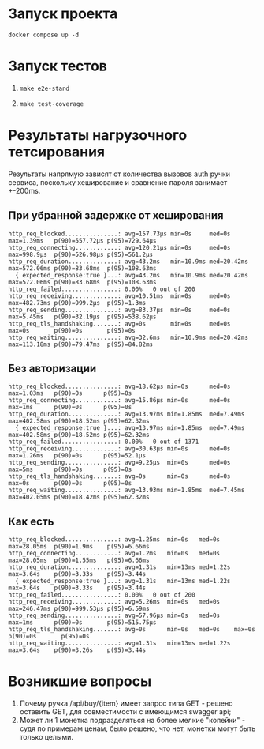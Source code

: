 # Запуск проекта

```shell
docker compose up -d
```

# Запуск тестов
1. 
    ```shell
    make e2e-stand
    ```
2. 
    ```shell
    make test-coverage
    ```
# Результаты нагрузочного тетсирования
Результаты напрямую зависят от количества вызовов auth ручки сервиса, поскольку хеширование и сравнение пароля занимает +-200ms.
## При убранной задержке от хеширования
```
http_req_blocked...............: avg=157.73µs min=0s     med=0s      max=1.39ms   p(90)=557.72µs p(95)=729.64µs
http_req_connecting............: avg=120.21µs min=0s     med=0s      max=998.9µs  p(90)=526.98µs p(95)=561.2µs
http_req_duration..............: avg=43.2ms   min=10.9ms med=20.42ms max=572.06ms p(90)=83.68ms  p(95)=108.63ms
  { expected_response:true }...: avg=43.2ms   min=10.9ms med=20.42ms max=572.06ms p(90)=83.68ms  p(95)=108.63ms
http_req_failed................: 0.00%   0 out of 200
http_req_receiving.............: avg=10.51ms  min=0s     med=0s      max=482.73ms p(90)=999.2µs  p(95)=1.3ms
http_req_sending...............: avg=83.37µs  min=0s     med=0s      max=5.45ms   p(90)=32.19µs  p(95)=538.62µs
http_req_tls_handshaking.......: avg=0s       min=0s     med=0s      max=0s       p(90)=0s       p(95)=0s
http_req_waiting...............: avg=32.6ms   min=10.9ms med=20.42ms max=113.18ms p(90)=79.47ms  p(95)=84.82ms
```
## Без авторизации
```
http_req_blocked...............: avg=18.62µs min=0s      med=0s     max=1.03ms   p(90)=0s      p(95)=0s
http_req_connecting............: avg=15.86µs min=0s      med=0s     max=1ms      p(90)=0s      p(95)=0s
http_req_duration..............: avg=13.97ms min=1.85ms  med=7.49ms max=402.58ms p(90)=18.52ms p(95)=62.32ms
  { expected_response:true }...: avg=13.97ms min=1.85ms  med=7.49ms max=402.58ms p(90)=18.52ms p(95)=62.32ms
http_req_failed................: 0.00%   0 out of 1371
http_req_receiving.............: avg=30.63µs min=0s      med=0s     max=1.26ms   p(90)=0s      p(95)=52.1µs
http_req_sending...............: avg=9.25µs  min=0s      med=0s     max=5ms      p(90)=0s      p(95)=0s
http_req_tls_handshaking.......: avg=0s      min=0s      med=0s     max=0s       p(90)=0s      p(95)=0s
http_req_waiting...............: avg=13.93ms min=1.85ms  med=7.45ms max=402.05ms p(90)=18.42ms p(95)=62.32ms
```

## Как есть
```
http_req_blocked...............: avg=1.25ms  min=0s   med=0s    max=28.05ms  p(90)=1.9ms    p(95)=6.66ms
http_req_connecting............: avg=1.2ms   min=0s   med=0s    max=28.05ms  p(90)=1.55ms   p(95)=6.66ms
http_req_duration..............: avg=1.31s   min=13ms med=1.22s max=3.64s    p(90)=3.33s    p(95)=3.44s
  { expected_response:true }...: avg=1.31s   min=13ms med=1.22s max=3.64s    p(90)=3.33s    p(95)=3.44s
http_req_failed................: 0.00%   0 out of 200
http_req_receiving.............: avg=5.26ms  min=0s   med=0s    max=246.47ms p(90)=999.53µs p(95)=6.59ms
http_req_sending...............: avg=57.96µs min=0s   med=0s    max=1ms      p(90)=0s       p(95)=515.75µs
http_req_tls_handshaking.......: avg=0s      min=0s   med=0s    max=0s       p(90)=0s       p(95)=0s
http_req_waiting...............: avg=1.31s   min=13ms med=1.22s max=3.64s    p(90)=3.26s    p(95)=3.44s
```

# Возникшие вопросы
1. Почему ручка /api/buy/{item} имеет запрос типа GET - решено оставить GET, для совместимости с имеющимся swagger api;
2. Может ли 1 монетка подразделяться на более мелкие "копейки" - судя по примерам ценам, было решено, что нет, монетки могут быть только целыми.